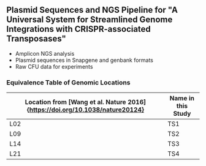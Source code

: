 ## Plasmid Sequences and NGS Pipeline for "A Universal System for Streamlined Genome Integrations with CRISPR-associated Transposases"

- Amplicon NGS analysis
- Plasmid sequences in Snapgene and genbank formats
- Raw CFU data for experiments

### Equivalence Table of Genomic Locations

| Location from [Wang et al. Nature 2016]{https://doi.org/10.1038/nature20124} | Name in this Study |
| ------------------------------------- | ------------------ |
| L02 | TS1 |
| L09 | TS2 |
| L14 | TS3 |
| L21 | TS4 |
